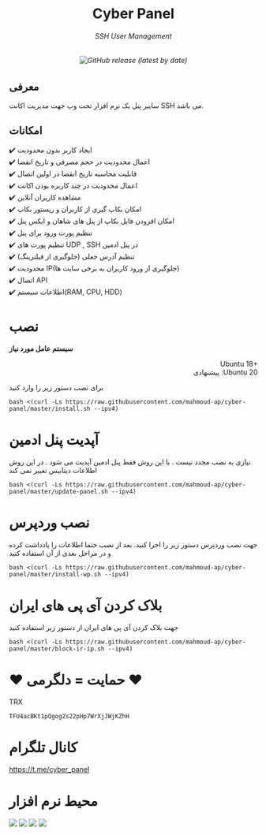 <p align="center">
<h1 align="center"/>Cyber Panel</h1>
<h6 align="center">SSH User Management<h6>
</p>

<p align="center">
<img alt="GitHub release (latest by date)" src="https://img.shields.io/github/v/release/mahmoud-ap/cyber-panel">
</p>

## معرفی <br>

سایبر پنل یک نرم افزار تحت وب جهت مدیریت اکانت SSH می باشد.

## امکانات <br>

✔️ ایجاد کاربر بدون محدودیت <br>
✔️ اعمال محدودیت در حجم مصرفی و تاریخ انقضا<br>
✔️ قابلیت محاسبه تاریخ انقضا در اولین اتصال<br>
✔️ اعمال محدودیت در چند کاربره بودن اکانت<br>
✔️ مشاهده کاربران آنلاین<br>
✔️ امکان بکاپ گیری از کاربران و ریستور بکاپ<br>
✔️ امکان افزودن فایل بکاپ از پنل های شاهان و ایکس پنل<br>
✔️ تنظیم پورت ورود برای پنل<br>
✔️ تنظیم پورت های UDP , SSH در پنل ادمین<br>
✔️ تنظیم آدرس جعلی (جلوگیری از فیلترینگ) <br>
✔️ محدودیت IP(جلوگیری از ورود کاربران به برخی سایت ها)<br>
✔️ اتصال API<br>
✔️ اطلاعات سیستم(RAM, CPU, HDD)<br>


# نصب

**سیستم عامل مورد نیاز**

<p align="right">
Ubuntu 18+<br>
پیشنهادی :Ubuntu 20
</p>

برای نصب دستور زیر را وارد کنید<br>

```
bash <(curl -Ls https://raw.githubusercontent.com/mahmoud-ap/cyber-panel/master/install.sh --ipv4)
```

# آپدیت پنل ادمین
نیازی به نصب مجدد نیست .  با این روش فقط  پنل ادمین آپدیت می شود . در این روش اطلاعات دیتابیس تغییر نمی کند
```
bash <(curl -Ls https://raw.githubusercontent.com/mahmoud-ap/cyber-panel/master/update-panel.sh --ipv4)
```

# نصب وردپرس
جهت نصب وردپرس دستور زیر را اجرا کنید.  بعد از نصب حتما اطلاعات را یادداشت کرده و در مراحل بعدی از آن استفاده کنید
```
bash <(curl -Ls https://raw.githubusercontent.com/mahmoud-ap/cyber-panel/master/install-wp.sh --ipv4)
```

# بلاک کردن آی پی های ایران

جهت بلاک کردن آی پی های ایران از دستور زیر استفاده کنید

```
bash <(curl -Ls https://raw.githubusercontent.com/mahmoud-ap/cyber-panel/master/block-ir-ip.sh --ipv4)
```

# ❤️ حمایت = دلگرمی ❤️

TRX

```
TFU4acBKt1pQgog2s22pHp7WrXjJWjKZhH
```

# کانال تلگرام

https://t.me/cyber_panel


# محیط نرم افزار
![](screenshot/1.png)
![](screenshot/2.png)
![](screenshot/3.png)
![](screenshot/4.png)


